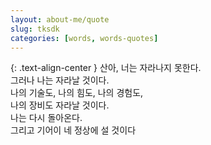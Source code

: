 ```yaml
---
layout: about-me/quote
slug: tksdk 
categories: [words, words-quotes]
---
```


{: .text-align-center }
산아, 너는 자라나지 못한다. <br> 그러나 나는 자라날 것이다. <br> 나의 기술도, 나의 힘도, 나의 경험도, <br> 나의 장비도 자라날 것이다. <br> 나는 다시 돌아온다. <br> 그리고 기어이 네 정상에 설 것이다